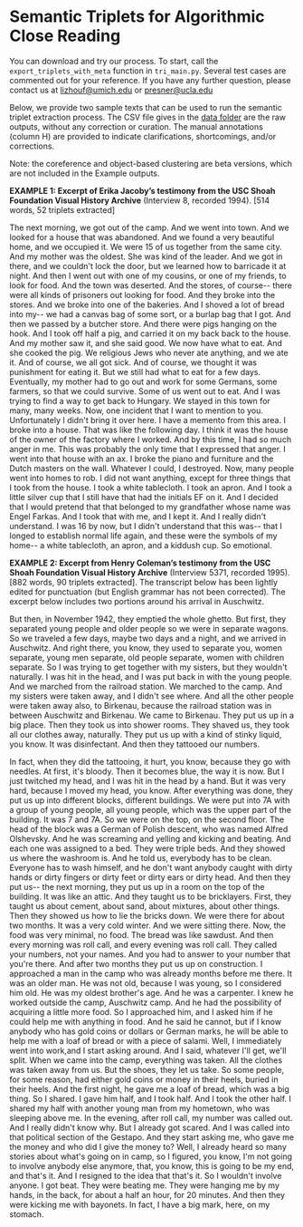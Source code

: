 # Semantic Triplets for Algorithmic Close Reading
You can download and try our process.
To start, call the `export_triplets_with_meta` function in `tri_main.py`.
Several test cases are commented out for your reference.
If you have any further question, please contact us at lizhouf@umich.edu or presner@ucla.edu

Below, we provide two sample texts that can be used to run the semantic triplet extraction process. The CSV file gives in the [data folder](https://github.com/lizhouf/semantic_triplets/blob/main/data/) are the raw outputs, without any correction or curation. The manual annotations (column H) are provided to indicate clarifications, shortcomings, and/or corrections. 

Note: the coreference and object-based clustering are beta versions, which are not included in the Example outputs.

**EXAMPLE 1: Excerpt of Erika Jacoby’s testimony from the USC Shoah Foundation Visual History Archive** (Interview 8, recorded 1994). [514 words, 52 triplets extracted]

The next morning, we got out of the camp. And we went into town. And we looked for a house that was abandoned. And we found a very beautiful home, and we occupied it. We were 15 of us together from the same city. And my mother was the oldest. She was kind of the leader. And we got in there, and we couldn't lock the door, but we learned how to barricade it at night. And then I went out with one of my cousins, or one of my friends, to look for food. And the town was deserted. And the stores, of course-- there were all kinds of prisoners out looking for food. And they broke into the stores. 
And we broke into one of the bakeries. And I shoved a lot of bread into my-- we had a canvas bag of some sort, or a burlap bag that I got. And then we passed by a butcher store. And there were pigs hanging on the hook. And I took off half a pig, and carried it on my back back to the house. 
And my mother saw it, and she said good. We now have what to eat. And she cooked the pig. We religious Jews who never ate anything, and we ate it. And of course, we all got sick. And of course, we thought it was punishment for eating it. But we still had what to eat for a few days. Eventually, my mother had to go out and work for some Germans, some farmers, so that we could survive. Some of us went out to eat. And I was trying to find a way to get back to Hungary. We stayed in this town for many, many weeks. Now, one incident that I want to mention to you. Unfortunately I didn't bring it over here. I have a memento from this area. I broke into a house. That was like the following day. I think it was the house of the owner of the factory where I worked. 
And by this time, I had so much anger in me. This was probably the only time that I expressed that anger. I went into that house with an ax. I broke the piano and furniture and the Dutch masters on the wall. Whatever I could, I destroyed. Now, many people went into homes to rob. I did not want anything, except for three things that I took from the house. I took a white tablecloth. I took an apron. And I took a little silver cup that I still have that had the initials EF on it. And I decided that I would pretend that that belonged to my grandfather whose name was Engel Farkas. And I took that with me, and I kept it. And I really didn't understand. I was 16 by now, but I didn't understand that this was-- that I longed to establish normal life again, and these were the symbols of my home-- a white tablecloth, an apron, and a kiddush cup. So emotional. 



**EXAMPLE 2: Excerpt from Henry Coleman’s testimony from the USC Shoah Foundation Visual History Archive** (Interview 5371, recorded 1995). [882 words, 90 triplets extracted]. The transcript below has been lightly edited for punctuation (but English grammar has not been corrected). The excerpt below includes two portions around his arrival in Auschwitz. 

But then, in November 1942, they emptied the whole ghetto. But first, they separated young people and older people so we were in separate wagons. So we traveled a few days, maybe two days and a night, and we arrived in Auschwitz. 
And right there, you know, they used to separate you, women separate, young men separate, old people separate, women with children separate. So I was trying to get together with my sisters, but they wouldn't naturally. I was hit in the head, and I was put back in with the young people. 
And we marched from the railroad station. We marched to the camp. And my sisters were taken away, and I didn't see where. And all the other people were taken away also, to Birkenau, because the railroad station was in between Auschwitz and Birkenau. 
We came to Birkenau. They put us up in a big place. Then they took us into shower rooms. They shaved us, they took all our clothes away, naturally. They put us up with a kind of stinky liquid, you know. It was disinfectant. And then they tattooed our numbers. 

In fact, when they did the tattooing, it hurt, you know, because they go with needles. At first, it's bloody. Then it becomes blue, the way it is now. But I just twitched my head, and I was hit in the head by a hand. But it was very hard, because I moved my head, you know. 
After everything was done, they put us up into different blocks, different buildings. We were put into 7A with a group of young people, all young people, which was the upper part of the building. It was 7 and 7A. So we were on the top, on the second floor. 
The head of the block was a German of Polish descent, who was named Alfred Olshevsky. And he was screaming and yelling and kicking and beating. And each one was assigned to a bed. They were triple beds. And they showed us where the washroom is. And he told us, everybody has to be clean. Everyone has to wash himself, and he don't want anybody caught with dirty hands or dirty fingers or dirty feet or dirty ears or dirty head. 
And then they put us-- the next morning, they put us up in a room on the top of the building. It was like an attic. And they taught us to be bricklayers. First, they taught us about cement, about sand, about mixtures, about other things. Then they showed us how to lie the bricks down.
We were there for about two months. It was a very cold winter. And we were sitting there. Now, the food was very minimal, no food. The bread was like sawdust. 
And then every morning was roll call, and every evening was roll call. They called your numbers, not your names. And you had to answer to your number that you're there. 
And after two months they put us up on construction. I approached a man in the camp who was already months before me there. It was an older man. He was not old, because I was young, so I considered him old. He was my oldest brother's age. 
And he was a carpenter. I knew he worked outside the camp, Auschwitz camp. And he had the possibility of acquiring a little more food. So I approached him, and I asked him if he could help me with anything in food. 
And he said he cannot, but if I know anybody who has gold coins or dollars or German marks, he will be able to help me with a loaf of bread or with a piece of salami. Well, I immediately went into work,and I start asking around. And I said, whatever I'll get, we'll split. 
When we came into the camp, everything was taken. All the clothes was taken away from us. But the shoes, they let us take. So some people, for some reason, had either gold coins or money in their heels, buried in their heels. 
And the first night, he gave me a loaf of bread, which was a big thing. So I shared. I gave him half, and I took half. And I took the other half. I shared my half with another young man from my hometown, who was sleeping above me. 
In the evening, after roll call, my number was called out. And I really didn't know why. But I already got scared. And I was called into that political section of the Gestapo. And they start asking me, who gave me the money and who did I give the money to? 
Well, I already heard so many stories about what's going on in camp, so I figured, you know, I'm not going to involve anybody else anymore, that, you know, this is going to be my end, and that's it. And I resigned to the idea that that's it. So I wouldn't involve anyone. I got beat. They were beating me. 
They were hanging me by my hands, in the back, for about a half an hour, for 20 minutes. And then they were kicking me with bayonets. In fact, I have a big mark, here, on my stomach.

